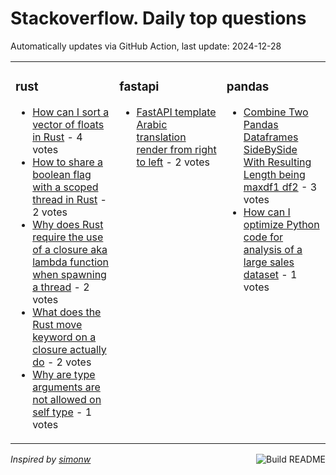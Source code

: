 # Stackoverflow. Daily top questions 

Automatically updates via GitHub Action, last update: <!-- date starts -->2024-12-28<!-- date ends -->


<table><tr><td valign="top" width="33%">

### rust
<!-- rust starts -->
* [How can I sort a vector of floats in Rust](https://stackoverflow.com/questions/79310782/how-can-i-sort-a-vector-of-floats-in-rust) - 4 votes
* [How to share a boolean flag with a scoped thread in Rust](https://stackoverflow.com/questions/79313959/how-to-share-a-boolean-flag-with-a-scoped-thread-in-rust) - 2 votes
* [Why does Rust require the use of a closure aka lambda function when spawning a thread](https://stackoverflow.com/questions/79313669/why-does-rust-require-the-use-of-a-closure-aka-lambda-function-when-spawning-a) - 2 votes
* [What does the Rust move keyword on a closure actually do](https://stackoverflow.com/questions/79313841/what-does-the-rust-move-keyword-on-a-closure-actually-do) - 2 votes
* [Why are type arguments are not allowed on self type](https://stackoverflow.com/questions/79311167/why-are-type-arguments-are-not-allowed-on-self-type) - 1 votes
<!-- rust ends -->
</td><td valign="top" width="34%">


### fastapi
<!-- fastapi starts -->
* [FastAPI template Arabic translation render from right to left](https://stackoverflow.com/questions/79313275/fastapi-template-arabic-translation-render-from-right-to-left) - 2 votes
<!-- fastapi ends -->
</td><td valign="top" width="34%">


### pandas
<!-- pandas starts -->
* [Combine Two Pandas Dataframes SideBySide With Resulting Length being maxdf1 df2](https://stackoverflow.com/questions/79313112/combine-two-pandas-dataframes-side-by-side-with-resulting-length-being-maxdf1) - 3 votes
* [How can I optimize Python code for analysis of a large sales dataset](https://stackoverflow.com/questions/79311978/how-can-i-optimize-python-code-for-analysis-of-a-large-sales-dataset) - 1 votes
<!-- pandas ends -->
</td></tr></table>

<a href="https://github.com/hp0404/hp0404/actions"><img src="https://github.com/hp0404/hp0404/workflows/Build%20README/badge.svg" align="right" alt="Build README"></a> <p>*Inspired by  [simonw](https://github.com/simonw/simonw)*</p>
